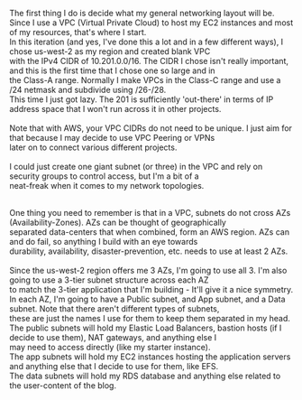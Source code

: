 The first thing I do is decide what my general networking layout will be.<br/>
Since I use a VPC (Virtual Private Cloud) to host my EC2 instances and most of my resources, that's where I start.<br/>
In this iteration (and yes, I've done this a lot and in a few different ways), I chose us-west-2 as my region and created blank VPC<br/>
with the IPv4 CIDR of 10.201.0.0/16. The CIDR I chose isn't really important, and this is the first time that I chose one so large and in<br/> the Class-A range. Normally I make VPCs in the Class-C range and use a /24 netmask and subdivide using /26-/28.<br/>
This time I just got lazy. The 201 is sufficiently 'out-there' in terms of IP address space that I won't run across it in other projects.<br/> 
<br/>
Note that with AWS, your VPC CIDRs do not need to be unique. I just aim for that because I may decide to use VPC Peering or VPNs <br/>
later on to connect various different projects.
<br/><br/>
I could just create one giant subnet (or three) in the VPC and rely on security groups to control access, but I'm a bit of a <br/>
neat-freak when it comes to my network topologies.<br/><br/>

One thing you need to remember is that in a VPC, subnets do not cross AZs (Availability-Zones). AZs can be thought of geographically <br/>
separated data-centers that when combined, form an AWS region. AZs can and do fail, so anything I build with an eye towards <br/>
durability, availability, disaster-prevention, etc. needs to use at least 2 AZs.<br/>
<br/>
Since the us-west-2 region offers me 3 AZs, I'm going to use all 3. I'm also going to use a 3-tier subnet structure across each AZ<br/>
to match the 3-tier application that I'm building - It'll give it a nice symmetry.<br/>
In each AZ, I'm going to have a Public subnet, and App subnet, and a Data subnet. Note that there aren't different types of subnets,<br/>
these are just the names I use for them to keep them separated in my head. <br/>
The public subnets will hold my Elastic Load Balancers, bastion hosts (if I decide to use them), NAT gateways, and anything else I <br/>
may need to access directly (like my starter instance).<br/>
The app subnets will hold my EC2 instances hosting the application servers and anything else that I decide to use for them, like EFS.<br/>
The data subnets will hold my RDS database and anything else related to the user-content of the blog.

